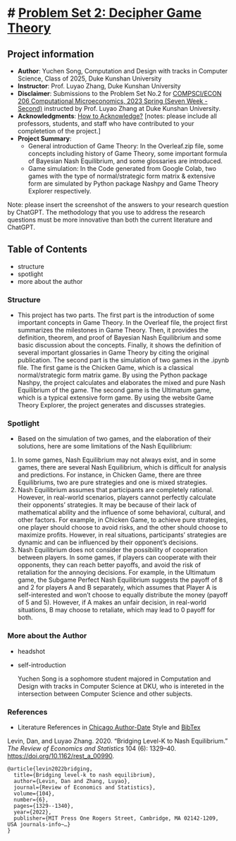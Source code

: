 # # [Problem Set 2: Decipher Game Theory](https://www.nature.com/articles/s41562-021-01152-2)
## Project information
- **Author**: Yuchen Song, Computation and Design with tracks in Computer Science, Class of 2025, Duke Kunshan University
- **Instructor**: Prof. Luyao Zhang, Duke Kunshan University
- **Disclaimer**: Submissions to the Problem Set No.2 for [COMPSCI/ECON 206 Computational Microeconomics, 2023 Spring (Seven Week - Second)](https://ce.pubpub.org/) instructed by Prof. Luyao Zhang at Duke Kunshan University.
- **Acknowledgments**: [How to Acknowledge?](https://www.scribbr.co.uk/thesis-dissertation/acknowledgements/)
[notes: please include all professors, students, and staff who have contributed to your completetion of the project.]
- **Project Summary**: 
  - General introduction of Game Theory: In the Overleaf.zip file, some concepts including history of Game Theory, some important formula of Bayesian Nash Equilibrium, and some glossaries are introduced.
  - Game simulation: In the Code generated from Google Colab, two games with the type of normal/strategic form matrix & extensive form are simulated by Python package Nashpy and Game Theory Explorer respectively.
  
   
Note: please insert the screenshot of the answers to your research question by ChatGPT. The methodology that you use to address the research questions must be more innovative than both the current literature and ChatGPT. 

## Table of Contents

- structure
- spotlight
- more about the author

### Structure
- This project has two parts. The first part is the introduction of some important concepts in Game Theory. In the Overleaf file, the project first summarizes the milestones in Game Theory. Then, it provides the definition, theorem, and proof of Bayesian Nash Equilibrium and some basic discussion about the concepts. Finally, it shows the definition of several important glossaries in Game Theory by citing the original publication. The second part is the simulation of two games in the .ipynb file. The first game is the Chicken Game, which is a classical normal/strategic form matrix game. By using the Python package Nashpy, the project calculates and elaborates the mixed and pure Nash Equilibrium of the game. The second game is the Ultimatum game, which is a typical extensive form game. By using the website Game Theory Explorer, the project generates and discusses strategies.

### Spotlight
- Based on the simulation of two games, and the elaboration of their solutions, here are some limitations of the Nash Equilibrium: 
1.	In some games, Nash Equilibrium may not always exist, and in some games, there are several Nash Equilibrium, which is difficult for analysis and predictions. For instance, in Chicken Game, there are three Equilibriums, two are pure strategies and one is mixed strategies. 
2.	Nash Equilibrium assumes that participants are completely rational. However, in real-world scenarios, players cannot perfectly calculate their opponents’ strategies. It may be because of their lack of mathematical ability and the influence of some behavioral, cultural, and other factors. For example, in Chicken Game, to achieve pure strategies, one player should choose to avoid risks, and the other should choose to maximize profits. However, in real situations, participants’ strategies are dynamic and can be influenced by their opponent’s decisions.
3.	Nash Equilibrium does not consider the possibility of cooperation between players. In some games, if players can cooperate with their opponents, they can reach better payoffs, and avoid the risk of retaliation for the annoying decisions. For example, in the Ultimatum game, the Subgame Perfect Nash Equilibrium suggests the payoff of 8 and 2 for players A and B separately, which assumes that Player A is self-interested and won’t choose to equally distribute the money (payoff of 5 and 5). However, if A makes an unfair decision, in real-world situations, B may choose to retaliate, which may lead to 0 payoff for both.


### More about the Author
- headshot
- self-introduction

  Yuchen Song is a sophomore student majored in Computation and Design with tracks in Computer Science at DKU, who is intereted in the intersection between Computer Science and other subjects.


### References

- Literature References in [Chicago Author-Date](https://www.chicagomanualofstyle.org/tools_citationguide/citation-guide-2.html) Style and [BibTex](https://scholar.google.com/) 

Levin, Dan, and Luyao Zhang. 2020. “Bridging Level-K to Nash Equilibrium.” *The Review of Economics and Statistics* 104 (6): 1329–40. https://doi.org/10.1162/rest_a_00990.

```
@article{levin2022bridging,
  title={Bridging level-k to nash equilibrium},
  author={Levin, Dan and Zhang, Luyao},
  journal={Review of Economics and Statistics},
  volume={104},
  number={6},
  pages={1329--1340},
  year={2022},
  publisher={MIT Press One Rogers Street, Cambridge, MA 02142-1209, USA journals-info~…}
}
```

